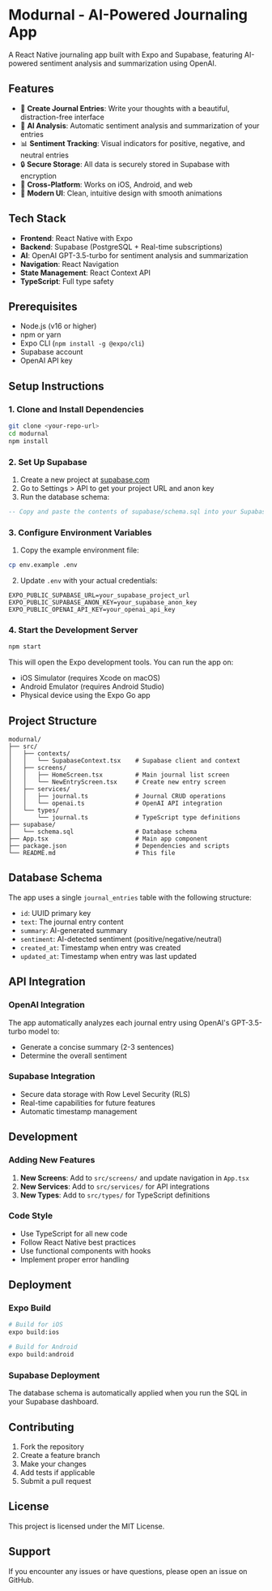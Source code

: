 # Modurnal - AI-Powered Journaling App

A React Native journaling app built with Expo and Supabase, featuring AI-powered sentiment analysis and summarization using OpenAI.

## Features

- 📝 **Create Journal Entries**: Write your thoughts with a beautiful, distraction-free interface
- 🤖 **AI Analysis**: Automatic sentiment analysis and summarization of your entries
- 📊 **Sentiment Tracking**: Visual indicators for positive, negative, and neutral entries
- 🔒 **Secure Storage**: All data is securely stored in Supabase with encryption
- 📱 **Cross-Platform**: Works on iOS, Android, and web
- 🎨 **Modern UI**: Clean, intuitive design with smooth animations

## Tech Stack

- **Frontend**: React Native with Expo
- **Backend**: Supabase (PostgreSQL + Real-time subscriptions)
- **AI**: OpenAI GPT-3.5-turbo for sentiment analysis and summarization
- **Navigation**: React Navigation
- **State Management**: React Context API
- **TypeScript**: Full type safety

## Prerequisites

- Node.js (v16 or higher)
- npm or yarn
- Expo CLI (`npm install -g @expo/cli`)
- Supabase account
- OpenAI API key

## Setup Instructions

### 1. Clone and Install Dependencies

```bash
git clone <your-repo-url>
cd modurnal
npm install
```

### 2. Set Up Supabase

1. Create a new project at [supabase.com](https://supabase.com)
2. Go to Settings > API to get your project URL and anon key
3. Run the database schema:

```sql
-- Copy and paste the contents of supabase/schema.sql into your Supabase SQL editor
```

### 3. Configure Environment Variables

1. Copy the example environment file:
```bash
cp env.example .env
```

2. Update `.env` with your actual credentials:
```env
EXPO_PUBLIC_SUPABASE_URL=your_supabase_project_url
EXPO_PUBLIC_SUPABASE_ANON_KEY=your_supabase_anon_key
EXPO_PUBLIC_OPENAI_API_KEY=your_openai_api_key
```

### 4. Start the Development Server

```bash
npm start
```

This will open the Expo development tools. You can run the app on:
- iOS Simulator (requires Xcode on macOS)
- Android Emulator (requires Android Studio)
- Physical device using the Expo Go app

## Project Structure

```
modurnal/
├── src/
│   ├── contexts/
│   │   └── SupabaseContext.tsx    # Supabase client and context
│   ├── screens/
│   │   ├── HomeScreen.tsx         # Main journal list screen
│   │   └── NewEntryScreen.tsx     # Create new entry screen
│   ├── services/
│   │   ├── journal.ts             # Journal CRUD operations
│   │   └── openai.ts              # OpenAI API integration
│   └── types/
│       └── journal.ts             # TypeScript type definitions
├── supabase/
│   └── schema.sql                 # Database schema
├── App.tsx                        # Main app component
├── package.json                   # Dependencies and scripts
└── README.md                      # This file
```

## Database Schema

The app uses a single `journal_entries` table with the following structure:

- `id`: UUID primary key
- `text`: The journal entry content
- `summary`: AI-generated summary
- `sentiment`: AI-detected sentiment (positive/negative/neutral)
- `created_at`: Timestamp when entry was created
- `updated_at`: Timestamp when entry was last updated

## API Integration

### OpenAI Integration

The app automatically analyzes each journal entry using OpenAI's GPT-3.5-turbo model to:
- Generate a concise summary (2-3 sentences)
- Determine the overall sentiment

### Supabase Integration

- Secure data storage with Row Level Security (RLS)
- Real-time capabilities for future features
- Automatic timestamp management

## Development

### Adding New Features

1. **New Screens**: Add to `src/screens/` and update navigation in `App.tsx`
2. **New Services**: Add to `src/services/` for API integrations
3. **New Types**: Add to `src/types/` for TypeScript definitions

### Code Style

- Use TypeScript for all new code
- Follow React Native best practices
- Use functional components with hooks
- Implement proper error handling

## Deployment

### Expo Build

```bash
# Build for iOS
expo build:ios

# Build for Android
expo build:android
```

### Supabase Deployment

The database schema is automatically applied when you run the SQL in your Supabase dashboard.

## Contributing

1. Fork the repository
2. Create a feature branch
3. Make your changes
4. Add tests if applicable
5. Submit a pull request

## License

This project is licensed under the MIT License.

## Support

If you encounter any issues or have questions, please open an issue on GitHub. 